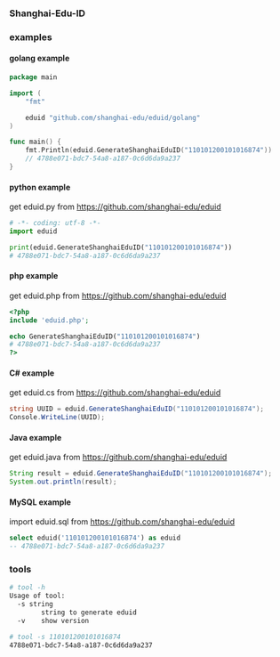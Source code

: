 ### Shanghai-Edu-ID

### examples

#### golang example
```Go
package main

import (
	"fmt"

	eduid "github.com/shanghai-edu/eduid/golang"
)

func main() {
	fmt.Println(eduid.GenerateShanghaiEduID("110101200101016874"))
    // 4788e071-bdc7-54a8-a187-0c6d6da9a237
}
```

#### python example
get eduid.py from https://github.com/shanghai-edu/eduid
```Python
# -*- coding: utf-8 -*-
import eduid

print(eduid.GenerateShanghaiEduID("110101200101016874"))
# 4788e071-bdc7-54a8-a187-0c6d6da9a237
```

#### php example
get eduid.php from https://github.com/shanghai-edu/eduid
```PHP
<?php
include 'eduid.php';

echo GenerateShanghaiEduID("110101200101016874")
# 4788e071-bdc7-54a8-a187-0c6d6da9a237
?>
```

#### C# example
get eduid.cs from https://github.com/shanghai-edu/eduid
```C#
string UUID = eduid.GenerateShanghaiEduID("110101200101016874");
Console.WriteLine(UUID);
```

#### Java example
get eduid.java from https://github.com/shanghai-edu/eduid
```Java
String result = eduid.GenerateShanghaiEduID("110101200101016874");
System.out.println(result);
```

#### MySQL example
import eduid.sql from https://github.com/shanghai-edu/eduid
```sql
select eduid('110101200101016874') as eduid
-- 4788e071-bdc7-54a8-a187-0c6d6da9a237
```

### tools
```bash
# tool -h
Usage of tool:
  -s string
        string to generate eduid
  -v    show version

# tool -s 110101200101016874
4788e071-bdc7-54a8-a187-0c6d6da9a237
```
